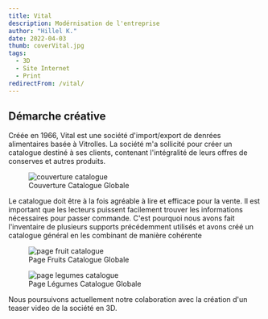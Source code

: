 ```yaml
---
title: Vital
description: Modérnisation de l'entreprise
author: "Hillel K."
date: 2022-04-03
thumb: coverVital.jpg
tags:
  - 3D 
  - Site Internet
  - Print
redirectFrom: /vital/
---
```


## Démarche créative
Créée en 1966, Vital est une société d'import/export de denrées alimentaires basée à Vitrolles. La société m'a sollicité pour créer un catalogue destiné à ses clients, contenant l'intégralité de leurs offres de conserves et autres produits.


  <figure>
    <img class="rounded" src="/projets/img/vital/frontCoverCement.jpg" alt="couverture catalogue"/>
    <figcaption>Couverture Catalogue Globale</figcaption> 
  </figure>

Le catalogue doit être à la fois agréable à lire et efficace pour la vente. Il est important que les lecteurs puissent facilement trouver les informations nécessaires pour passer commande. C'est pourquoi nous avons fait l'inventaire de plusieurs supports précédemment utilisés et avons créé un catalogue général en les combinant de manière cohérente

  <figure>
    <img class="rounded" src="/projets/img/vital/OpenFruitsCement.jpg" alt="page fruit catalogue"/>
    <figcaption>Page Fruits Catalogue Globale</figcaption> 
  </figure>

  <figure>
    <img class="rounded" src="/projets/img/vital/OpenLegumesCement.jpg" alt="page legumes catalogue"/>
    <figcaption>Page Légumes Catalogue Globale</figcaption> 
  </figure>


Nous poursuivons actuellement notre colaboration avec la création d'un teaser video de la société en 3D.